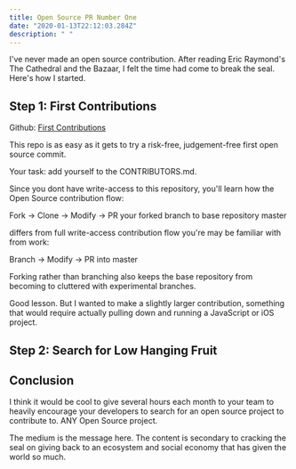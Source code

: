 ```yaml
---
title: Open Source PR Number One
date: "2020-01-13T22:12:03.284Z"
description: " "
---
```


I've never made an open source contribution. After reading Eric Raymond's The Cathedral and the Bazaar, I felt the time had come to break the seal. Here's how I started.

<h2>Step 1: First Contributions</h2>

Github: [First Contributions](https://github.com/firstcontributions/first-contributions)

This repo is as easy as it gets to try a risk-free, judgement-free first open source commit.

Your task: add yourself to the CONTRIBUTORS.md.

Since you dont have write-access to this repository, you'll learn how the Open Source contribution flow:

Fork -> Clone -> Modify -> PR your forked branch to base repository master

differs from full write-access contribution flow you're may be familiar with from work:

Branch -> Modify -> PR into master

Forking rather than branching also keeps the base repository from becoming to cluttered with experimental branches.

Good lesson. But I wanted to make a slightly larger contribution, something that would require actually pulling down and running a JavaScript or iOS project.

<h2>Step 2: Search for Low Hanging Fruit</h2>

<h2>Conclusion</h2>

I think it would be cool to give several hours each month to your team to heavily encourage your developers to search for an open source project to contribute to. ANY Open Source project.

The medium is the message here. The content is secondary to cracking the seal on giving back to an ecosystem and social economy that has given the world so much.
